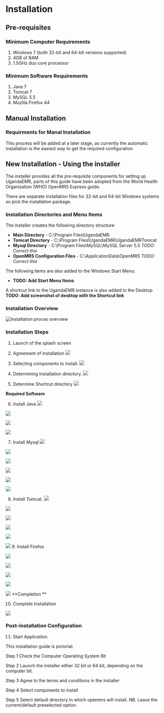 # Installation
## Pre-requisites
### Minimum Computer Requirements

1. Windows 7 (both 32-bit and 64-bit versions supported)
2. 4GB of RAM
3. 1.5GHz duo core processor

### Minimum Software Requirements
1. Java 7
2. Tomcat 7
3. MySQL 5.5
4. Mozilla Firefox 44

## Manual Installation
### Requirments for Manal Installation
This process will be added at a later stage, as currently the automatic installation is the easiest way to get the required configuration

## New Installation - Using the installer
The installer provides all the pre-requisite components for setting up UgandaEMR, parts of this guide have been adopted from the World Health Organization (WHO) OpenMRS Express guide.

There are separate installation files for 32-bit and 64-bit Windows systems so pick the installation package.

### Installation Directories and Menu Items
The installer creates the following directory structure:

* **Main Directory** - C:\Program Files\UgandaEMR
* **Tomcat Directory** - C:\Program Files\UgandaEMR\UgandaEMRTomcat
* **Mysql Directory** - C:\Program Files\MySQL\MySQL Server 5.5 *TODO: Correct this*
* **OpenMRS Configuration Files** - C:\ApplicationData\OpenMRS *TODO: Correct this*

The following items are also added to the Windows Start Menu:
* **TODO: Add Start Menu Items**

A shortcut link to the UgandaEMR instance is also added to the Desktop **TODO: Add screenshot of desktop with the Shortcut link**

### Installation Overview
![Installation proces overview](images/installer/installation_process.png)

### Installation Steps
1. Launch of the splash screen

2. Agreement of installation
![](images/installer/1.2-agreement.jpg)
3. Selecting components to install.
![](images/installer/1.3-components.jpg)
4. Determining Installation directory.
![](images/installer/1.4-location.jpg)
5. Determine Shortcut directory
![](images/installer/1.5-shortcut.jpg)

**Required Software**

6. Install Java
![](images/installer/2.1-inst-java.jpg)

![](images/installer/2.3-java.jpg)

![](images/installer/2.4-java-2.jpg)

![](2.5-inst-java-complete.jpg)

7. Install Mysql
![](images/installer/3.1-mysql-configure.jpg)

![](images/installer/images/installer/3.2-standard.jpg)

![](images/installer/3.3-comd1.jpg)

![](images/installer/3.4-password-for-root.jpg)

![](images/installer/3.5-execute.jpg)


![](images/installer/3.6-mysql-finished.jpg)

8. Install Tomcat.
![](images/installer/4.1-tomcat-installation.jpg)

![](images/installer/4.2-tomcat-agree.jpg)


![](images/installer/4.3-java-directory.jpg)

![](images/installer/4.4-tomcat-componets.jpg)

![](images/installer/4.5-configure-tomccat.jpg)

![](images/installer/4.6-tomcat-location.jpg)
9. Install Firefox

![](images/installer/5.1-fire.jpg)



![](images/installer/5.3-fire-fox-inst.jpg)


![](images/installer/5.4-fire-standard.jpg)


![](images/installer/5.5-fire-fox-directory.jpg)



![](images/installer/5.2-fire-fox-start.jpg)
**Completion **

10. Complete Installation

![](images/installer/6.0-complete-installation.jpg)

### Post-installation Configuration

11. Start Application.


This installation guide is pictorial.

Step 1 Check the Computer Operating System Bit

Step 2 Launch the installer either 32 bit or 64 bit, depending on the computer bit.

Step 3 Agree to the terms and conditions in the installer

Step 4 Select components to install

Step 5 Select default directory in which openmrs will install. NB. Leave the current/default preselected option.
